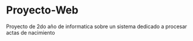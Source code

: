 # Proyecto-Web
Proyecto de 2do año de informatica sobre un sistema dedicado a procesar actas de nacimiento
